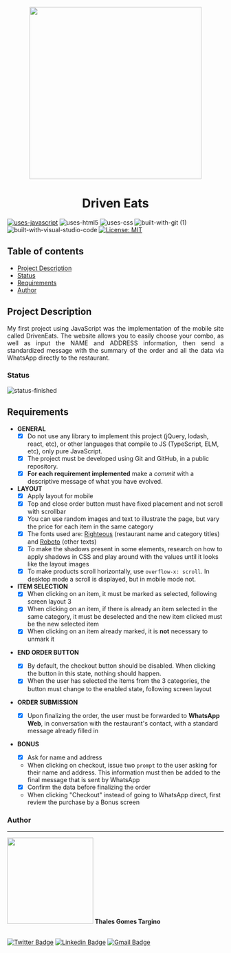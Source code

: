 <p align="center">
  <img src="https://user-images.githubusercontent.com/97575616/152998646-3b953cf4-520f-4f70-822c-5498b7e77530.png" width="400px" alt="">
</p>

<h1 align="center">Driven Eats</h1>

[![uses-javascript](https://user-images.githubusercontent.com/97575616/152987324-94b641c3-8073-4132-9950-7b7e56179080.svg)](https://www.javascript.com)
![uses-html5](https://user-images.githubusercontent.com/97575616/152926412-a8c6da7f-0d54-4253-a820-cb264210bbcf.svg)
![uses-css](https://user-images.githubusercontent.com/97575616/152917480-e46ad631-d96c-413d-8b62-25012c52c7fc.svg)
![built-with-git (1)](https://user-images.githubusercontent.com/97575616/152927121-6e37ae20-6f09-4f84-9bdf-889ef6ef5773.svg)
![built-with-visual-studio-code](https://user-images.githubusercontent.com/97575616/152921255-9e6ad64b-5a0d-4f28-a3d0-f8c6a2774d85.svg)
[![License: MIT](https://user-images.githubusercontent.com/97575616/152917040-e317b158-cad1-4f6c-8985-0a555783da7e.svg)](https://opensource.org/licenses/MIT)

## Table of contents
* [Project Description](#project-description)
* [Status](#status)
* [Requirements](#requirements)
* [Author](#author)


## Project Description
<p align="justify">My first project using JavaScript was the implementation of the mobile site called DrivenEats. The website allows you to easily choose your combo, as well as input the NAME and ADDRESS information, then send a standardized message with the summary of the order and all the data via WhatsApp directly to the restaurant.</p>

### Status
![status-finished](https://user-images.githubusercontent.com/97575616/152926720-d042178b-24c0-4d6b-94fb-0ccbd3c082cc.svg)

## Requirements

* **GENERAL**
    - [x] Do not use any library to implement this project (jQuery, lodash, react, etc), or other languages that compile to JS (TypeScript, ELM, etc), only pure JavaScript.
    - [x] The project must be developed using Git and GitHub, in a public repository.
    - [x] **For each requirement implemented** make a *commit* with a descriptive message of what you have evolved.

* **LAYOUT**
  - [x] Apply layout for mobile
  - [x] Top and close order button must have fixed placement and not scroll with scrollbar
  - [x] You can use random images and text to illustrate the page, but vary the price for each item in the same category
  - [x] The fonts used are: [Righteous](https://fonts.google.com/specimen/Righteous) (restaurant name and category titles) and [Roboto](https://fonts.google.com/specimen/Roboto) (other texts)
  - [x] To make the shadows present in some elements, research on how to apply shadows in CSS and play around with the values until it looks like the layout images
  - [x] To make products scroll horizontally, use `overflow-x: scroll`. In desktop mode a scroll is displayed, but in mobile mode not. 

* **ITEM SELECTION**
  - [x] When clicking on an item, it must be marked as selected, following screen layout 3
  - [x] When clicking on an item, if there is already an item selected in the same category, it must be deselected and the new item clicked must be the new selected item
  - [x] When clicking on an item already marked, it is **not** necessary to unmark it 

- **END ORDER BUTTON**
  - [x] By default, the checkout button should be disabled. When clicking the button in this state, nothing should happen.
  - [x] When the user has selected the items from the 3 categories, the button must change to the enabled state, following screen layout 

- **ORDER SUBMISSION**
  - [x] Upon finalizing the order, the user must be forwarded to **WhatsApp Web**, in conversation with the restaurant's contact, with a standard message already filled in 

- **BONUS**

  - [x] Ask for name and address
   - When clicking on checkout, issue two `prompt` to the user asking for their name and address. This information must then be added to the final message that is sent by WhatsApp
  - [x] Confirm the data before finalizing the order
   - When clicking "Checkout" instead of going to WhatsApp direct, first review the purchase by a Bonus screen 

### Author
---

<img width= 200px src="https://octodex.github.com/images/baracktocat.jpg" alt=""/>
<b>Thales Gomes Targino</b> 



<br /> [![Twitter Badge](https://img.shields.io/badge/-@thales_targino-1ca0f1?style=flat-square&labelColor=1ca0f1&logo=twitter&logoColor=white&link=https://twitter.com/thales_targino)](https://twitter.com/thales_targino) [![Linkedin Badge](https://img.shields.io/badge/-thalesgomest-blue?style=flat-square&logo=Linkedin&logoColor=white&link=https://www.linkedin.com/in/thales-gomes-targino/)](https://www.linkedin.com/in/thales-gomes-targino/) 
[![Gmail Badge](https://img.shields.io/badge/-thalestargino@gmail.com-c14438?style=flat-square&logo=Gmail&logoColor=white&link=mailto:thalestargino@gmail.com)](mailto:tgmarinho@gmail.com)
